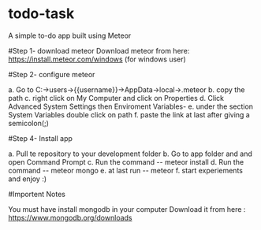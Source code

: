 # todo-task
A simple to-do app built using Meteor

#Step 1- download meteor
Download meteor from here: https://install.meteor.com/windows (for windows user)

#Step 2- configure meteor

a. Go to C:->users->{{username}}->AppData->local->.meteor
b. copy the path 
c. right click on My Computer and click on Properties
d. Click Advanced System Settings then Enviroment Variables-
e. under the section System Variables double click on path
f. paste the link at last after giving a semicolon(;)

#Step 4- Install app

a. Pull te repository to your development folder
b. Go to app folder and and open Command Prompt
c. Run the command  -- meteor install
d. Run the command -- meteor mongo
e. at last run -- meteor
f. start experiements and  enjoy :)



#Importent Notes

You must have install mongodb in your computer
Download it from here :  https://www.mongodb.org/downloads 




